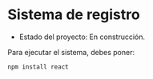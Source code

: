 <h1> Sistema de registro</h1>

 - Estado del proyecto: En construcción.

Para ejecutar el sistema, debes poner:

 ```npm install react```
